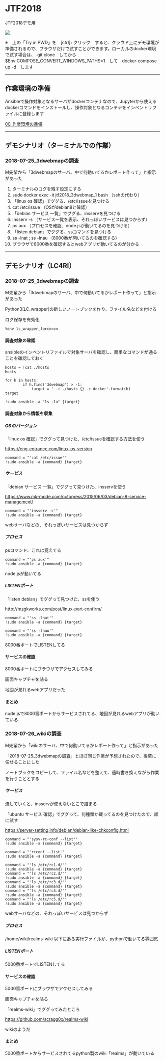 # JTF2018

JTF2018デモ用

<a href="http://play-with-docker.com?stack=https://raw.githubusercontent.com/mnagaku/jtf2018/master/docker-compose-from-github.yml"><img src="https://raw.githubusercontent.com/play-with-docker/stacks/master/assets/images/button.png" /></a>

※　上の「Try in PWD」を　[ctrl]+クリック　すると、クラウド上にデモ環境が準備されるので、ブラウザだけで試すことができます。ローカルのdocker環境で試す場合は、　git clone　してから　$Env:COMPOSE_CONVERT_WINDOWS_PATHS=1　して　docker-compose up -d　します

----

## 作業環境の準備

Ansibleで操作対象となるサーバがdockerコンテナなので、Jupyterから使えるdockerコマンドをインストールし、操作対象となるコンテナをインベントリファイルに登録します

[00_作業環境の準備](00_作業環境の準備.ipynb)

----

## デモシナリオ（ターミナルでの作業）

### 2018-07-25_3dwebmapの調査

M先輩から「3dwebmapのサーバ、中で何動いてるかレポート作って」と指示があった

1. ターミナルのログを残す設定にする
2. sudo docker exec -it jtf2018_3dwebmap_1 bash （sshの代わり）
3. 「linux os 確認」でググる、/etc/issueを見つける
4. cat /etc/issue （OSがdebian8と確認）
5. 「debian サービス 一覧」でググる、insservを見つける
6. insserv -s （サービス一覧を表示、それっぽいサービスは見つからず）
7. ps aux （プロセスを確認、node.jsが動いてるのを見つける）
8. 「listen debian」でググる、ssコマンドを見つける
9. ss -lnat ; ss -lnau （8000番が開いてるのを確認する）
10. ブラウザで8000番を確認するとwebアプリが動いてるのが分かる

----

## デモシナリオ（LC4RI）

### 2018-07-25_3dwebmapの調査

M先輩から「3dwebmapのサーバ、中で何動いてるかレポート作って」と指示があった

Python3(LC_wrapper)の新しいノートブックを作り、ファイル名などを付ける

ログ保存を有効化
```
%env lc_wrapper_force=on
```

#### 調査対象の確認

ansibleのインベントリファイルで対象サーバを確認し、簡単なコマンドが通ることを確認しておく

```
hosts = !cat ./hosts
hosts
```

```
for h in hosts:
        if h.find('3dwebmap') > -1:
            target = ' -i ./hosts {} -c docker'.format(h)
target
```

```
!sudo ansible -a "ls -la" {target}
```

#### 調査対象から情報を収集

##### OSのバージョン

「linux os 確認」でググって見つけた、/etc/issueを確認する方法を使う

https://eng-entrance.com/linux-os-version

```
command = "'cat /etc/issue'"
!sudo ansible -a {command} {target}
```

##### サービス

「debian サービス 一覧」でググって見つけた、insservを使う

https://www.mk-mode.com/octopress/2015/06/03/debian-8-service-management/

```
command = "'insserv -s'"
!sudo ansible -a {command} {target}
```

webサーバなどの、それっぽいサービスは見つからず

##### プロセス

psコマンド、これは覚えてる

```
command = "'ps aux'"
!sudo ansible -a {command} {target}
```

node.jsが動いてる

##### LISTENポート

「listen debian」でググって見つけた、ssを使う

http://mzgkworks.com/post/linux-port-confirm/

```
command = "'ss -lnat'"
!sudo ansible -a {command} {target}
```

```
command = "'ss -lnau'"
!sudo ansible -a {command} {target}
```

8000番ポートでLISTENしてる

#### サービスの確認

8000番ポートにブラウザでアクセスしてみる

画面キャプチャを貼る

地図が見れるwebアプリだった

#### まとめ

node.jsで8000番ポートからサービスされてる、地図が見れるwebアプリが動いている

### 2018-07-26_wikiの調査

M先輩から「wikiのサーバ、中で何動いてるかレポート作って」と指示があった

「2018-07-25_3dwebmapの調査」とほぼ同じ作業が予想されたので、後輩に任せることにした

ノートブックをコピーして、ファイル名などを整えて、適時書き換えながら作業を行うこととする

##### サービス

流していくと、insservが使えないとこで詰まる

「ubuntu サービス 確認」でググって、何種類か載ってるのを見つけたので、順に試す

https://server-setting.info/debian/debian-like-chkconfig.html

```
command = "'sysv-rc-conf --list'"
!sudo ansible -a {command} {target}
```

```
command = "'rcconf --list'"
!sudo ansible -a {command} {target}
```

```
command = "'ls /etc/rc1.d/'"
!sudo ansible -a {command} {target}
command = "'ls /etc/rc2.d/'"
!sudo ansible -a {command} {target}
command = "'ls /etc/rc3.d/'"
!sudo ansible -a {command} {target}
command = "'ls /etc/rc4.d/'"
!sudo ansible -a {command} {target}
command = "'ls /etc/rc5.d/'"
!sudo ansible -a {command} {target}
```

webサーバなどの、それっぽいサービスは見つからず

##### プロセス

/home/wiki/realms-wiki 以下にある実行ファイルが、pythonで動いてる雰囲気

##### LISTENポート

5000番ポートでLISTENしてる

#### サービスの確認

5000番ポートにブラウザでアクセスしてみる

画面キャプチャを貼る

「realms-wiki」でググってみたところ

https://github.com/scragg0x/realms-wiki

wikiのようだ

#### まとめ

5000番ポートからサービスされてるpython製のwiki「realms」が動いている

